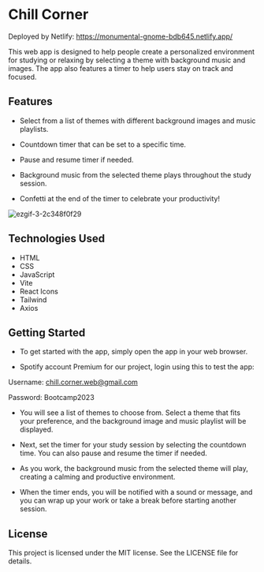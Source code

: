 # Chill Corner

Deployed by Netlify: https://monumental-gnome-bdb645.netlify.app/

This web app is designed to help people create a personalized environment for studying or relaxing by selecting a theme with background music and images. The app also features a timer to help users stay on track and focused.

## Features

* Select from a list of themes with different background images and music playlists.

* Countdown timer that can be set to a specific time.

* Pause and resume timer if needed.

* Background music from the selected theme plays throughout the study session.

* Confetti at the end of the timer to celebrate your productivity!

![ezgif-3-2c348f0f29](https://user-images.githubusercontent.com/118415313/228925350-63e7aa8f-bc51-4e8f-835f-b3066700347b.gif)


## Technologies Used

* HTML
* CSS
* JavaScript
* Vite
* React Icons
* Tailwind
* Axios

## Getting Started

* To get started with the app, simply open the app in your web browser.

* Spotify account Premium for our project, login using this to test the app:

Username: chill.corner.web@gmail.com

Password: Bootcamp2023

* You will see a list of themes to choose from. Select a theme that fits your preference, and the background image and music playlist will be displayed.

* Next, set the timer for your study session by selecting the countdown time. You can also pause and resume the timer if needed.

* As you work, the background music from the selected theme will play, creating a calming and productive environment.

* When the timer ends, you will be notified with a sound or message, and you can wrap up your work or take a break before starting another session.

## License

This project is licensed under the MIT license. See the LICENSE file for details.

